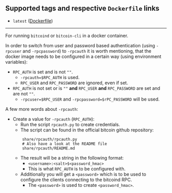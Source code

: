## Supported tags and respective `Dockerfile` links
* `latest` ([Dockerfile](https://github.com/XMRto/bitcoin/blob/master/Dockerfile))

---

For running `bitcoind` or `bitcoin-cli` in a docker container.

In order to switch from user and password based authentication (using `-rpcuser` and `-rpcpassword`) to `-rpcauth` it is worth mentioning, that the docker image needs to be configured in a certain way (using environment variables):
* `RPC_AUTH` is set and is not `""`.
  - `-rpcauth=$RPC_AUTH` is used.
  - `RPC_USER` and `RPC_PASSWORD` are ignored, even if set.
* `RPC_AUTH` is not set or is `""` **and** `RPC_USER` **and** `RPC_PASSWORD` are set and are not `""`.
  - `-rpcuser=$RPC_USER` and `-rpcpassword=$rPC_PASSWORD` will be used.

A few more words about `-rpcauth`:
* Create a value for `-rpcauth` (`RPC_AUTH`):
  - Run the script `rpcauth.py` to create credentials.
  - The script can be found in the official bitcoin github repository:
  ```
      share/rpcauth/rpcauth.py
      # Also have a look at the README file
      share/rpcauth/README.md
  ```
  - The result will be a string in the following format:
    + `<username>:<salt>$<password_hmac>`
    + This is what `RPC_AUTH` is to be configured with.
  - Additionally you will get a `<password>` which is to be used to configure the clients connecting to the bitcoind RPC.
    + The `<password>` is used to create `<password_hmac>`.

